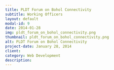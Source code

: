 ```yaml
---
title: PLDT Forum on Bohol Connectivity
subtitle: Working Officers
layout: default
modal-id: 9
date: 2014-01-28
img: pldt_forum_on_bohol_connectivity.png
thumbnail: pldt_forum_on_bohol_connectivity.png
alt: PLDT Forum on Bohol Connectivity
project-date: January 28, 2014
client: 
category: Web Development
description:
---
```


